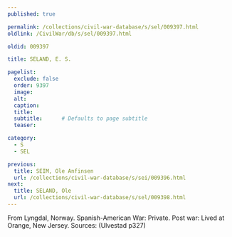 ```yaml
---
published: true

permalink: /collections/civil-war-database/s/sel/009397.html
oldlink: /CivilWar/db/s/sel/009397.html

oldid: 009397

title: SELAND, E. S.

pagelist:
  exclude: false
  order: 9397
  image: 
  alt:
  caption:
  title:
  subtitle:      # Defaults to page subtitle
  teaser:

category: 
  - S 
  - SEL

previous:
  title: SEIM, Ole Anfinsen
  url: /collections/civil-war-database/s/sei/009396.html  
next:
  title: SELAND, Ole
  url: /collections/civil-war-database/s/sel/009398.html   
---
```

From Lyngdal, Norway. Spanish-American War: Private. Post war: Lived at Orange, New Jersey. Sources: (Ulvestad p327)